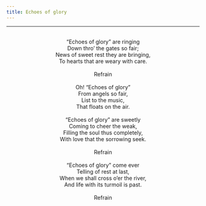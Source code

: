 ```yaml
---
title: Echoes of glory
---
```


---
<center>
<br/>
“Echoes of glory” are ringing<br/>
Down thro’ the gates so fair;<br/>
News of sweet rest they are bringing,<br/>
To hearts that are weary with care.<br/>
<br/>
Refrain<br/>
<br/>
Oh! “Echoes of glory”<br/>
From angels so fair,<br/>
List to the music,<br/>
That floats on the air.<br/>
<br/>
“Echoes of glory” are sweetly<br/>
Coming to cheer the weak,<br/>
Filling the soul thus completely,<br/>
With love that the sorrowing seek.<br/>
<br/>
Refrain<br/>
<br/>
“Echoes of glory” come ever<br/>
Telling of rest at last,<br/>
When we shall cross o’er the river,<br/>
And life with its turmoil is past.<br/>
<br/>
Refrain<br/>

</center>